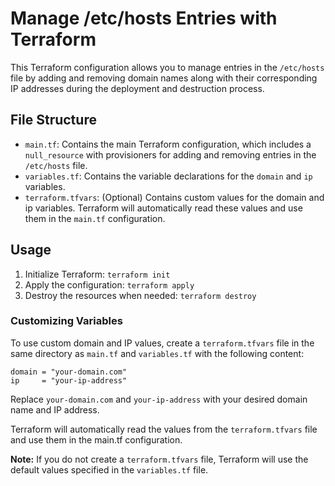 # Manage /etc/hosts Entries with Terraform

This Terraform configuration allows you to manage entries in the `/etc/hosts` file by adding and removing domain names along with their corresponding IP addresses during the deployment and destruction process.

## File Structure
* `main.tf`: Contains the main Terraform configuration, which includes a `null_resource` with provisioners for adding and removing entries in the `/etc/hosts` file.
* `variables.tf`: Contains the variable declarations for the `domain` and `ip` variables.
* `terraform.tfvars`: (Optional) Contains custom values for the domain and ip variables.  Terraform will automatically read these values and use them in the `main.tf` configuration.

## Usage
1. Initialize Terraform: `terraform init`
2. Apply the configuration: `terraform apply`
3. Destroy the resources when needed: `terraform destroy`


### Customizing Variables
To use custom domain and IP values, create a `terraform.tfvars` file in the same directory as `main.tf` and `variables.tf` with the following content:

```hcl
domain = "your-domain.com"
ip     = "your-ip-address"
```

Replace `your-domain.com` and `your-ip-address` with your desired domain name and IP address. 

Terraform will automatically read the values from the `terraform.tfvars` file and use them in the main.tf configuration.

**Note:** If you do not create a `terraform.tfvars` file, Terraform will use the default values specified in the `variables.tf` file.
